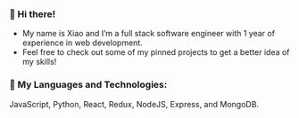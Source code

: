 ### 👋 Hi there!

- My name is Xiao and I’m a full stack software engineer with 1 year of experience in web development.
- Feel free to check out some of my pinned projects to get a better idea of my skills!

### 🔧 My Languages and Technologies:
JavaScript, Python, React, Redux, NodeJS, Express, and MongoDB.

<!---
xiao-meng1/xiao-meng1 is a ✨ special ✨ repository because its `README.md` (this file) appears on your GitHub profile.
You can click the Preview link to take a look at your changes.
--->

